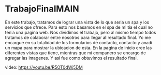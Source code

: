 # TrabajoFinalMAIN
En este trabajo, tratamos de lograr una vista de lo que seria un spa y los servicios que ofrece. Para esto nos basamos en el spa de mi tia el cual no tenia una pagina web. 
Nos dividimos el trabajo, pero al mismo tiempo todos tratamos de colaborar entre nosotros para llegar al resultado final.
Yo me encargue en su totalidad de los formularios de contacto, contacto y anadi un mapa para mostrar la ubicacion de esta.
En la pagina de inicio cree las diferentes vistas que tiene, mientras que mi companero se encargo de agregar las imagenes. Y asi fue como obtuvimos el resultado final.

video: https://youtu.be/R5OT0dWj5DM
